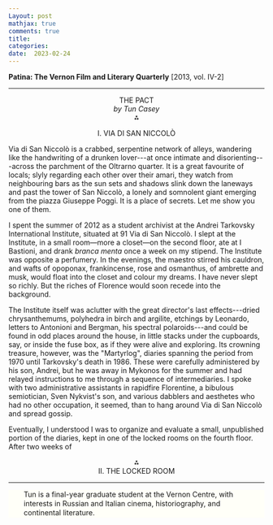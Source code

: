 ```yaml
---
Layout: post
mathjax: true
comments: true
title:
categories:
date:  2023-02-24
---
```


<b>Patina: The Vernon Film and Literary Quarterly</b>
[2013, vol. IV-2]

---

<p align="center">
THE PACT <br>
<i>by Tun Casey</i> <br>
⁂
</p>

<p align="center">
I. VIA DI SAN NICCOLÒ
  </p>

Via di San Niccolò is a crabbed, serpentine network of alleys, wandering like the handwriting of a
drunken lover---at once
intimate and disorienting---across the parchment of the Oltrarno
quarter. It is a great favourite of locals; slyly regarding each other
over their amari, they watch from neighbouring bars as the sun sets
and shadows slink down the laneways and past the tower of San
Niccolò, a lonely and somnolent giant emerging
from the piazza Giuseppe Poggi. It is a place of secrets.
Let me show you one of them.

<p align="left">I spent the summer of 2012 as a student archivist at the Andrei
Tarkovsky International Institute, situated at 91 Via di San
Niccolò. I slept at the Institute, in a small room—more
a closet—on the second floor, ate at I Bastioni, and drank <i>branca menta</i>
once a week on my stipend. The Institute was opposite a perfumery.
In the evenings, the maestro stirred his cauldron, and wafts of
opoponax, frankincense, rose and osmanthus, of ambrette and musk, would
float into the closet and colour my dreams. I have never slept so
richly. But the riches of Florence would soon recede into the background.</p>

The Institute itself was aclutter with
the great director's last effects---dried chrysanthemums, polyhedra in
birch and argilite, etchings by
Leonardo, letters to Antonioni and Bergman, his spectral
polaroids---and could be found in odd places around the house, in
little stacks under the cupboards, say, or inside the fuse box, as if they
were alive and exploring.
Its crowning treasure, however, was the "Martyrlog", diaries spanning the
period from 1970 until Tarkovsky's death in 1986.
These were carefully administered by his son, Andrei, but he was away
in Mykonos for the summer and had relayed instructions to me through
a sequence of intermediaries. I spoke with two administrative
assistants in rapidfire Florentine, a
bibulous semiotician, Sven Nykvist's son, and various
dabblers and aesthetes who had no other occupation, it seemed, than to hang around
Via di San Niccolò and spread gossip.

Eventually, I understood I was to organize and evaluate a small,
unpublished portion of the diaries, kept in one of the locked rooms on
the fourth floor.
After two weeks of 

<p align="center">
⁂<br>
II. THE LOCKED ROOM
  </p>

---

 <div style="width=75%; background-color: #fffff8 ; padding: 0px 30px; border: 0px
solid black; line-height:1.3;">
Tun is a final-year graduate student at the Vernon Centre, with
 interests in Russian and Italian cinema, historiography, and continental
 literature.
 </div>

<!--https://www.theflorentine.net/2017/09/08/andrei-tarkovsky-famous-expats/-->
<!-- https://en.wikipedia.org/wiki/Tower_of_San_Niccol%C3%B2,_Florence-->
<!-- www.silenocheloni.com -->
<!-- http://nostalghia.com/TheTopics/MartyrologCmp.html -->
